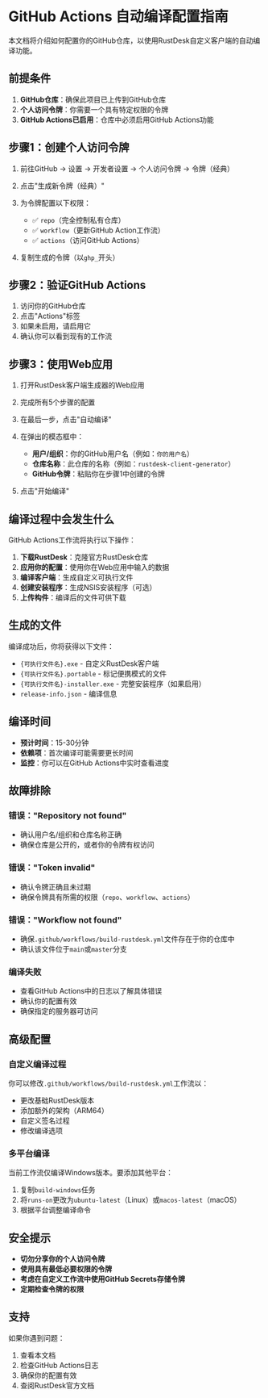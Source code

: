 # GitHub Actions 自动编译配置指南

本文档将介绍如何配置你的GitHub仓库，以使用RustDesk自定义客户端的自动编译功能。

## 前提条件

1. **GitHub仓库**：确保此项目已上传到GitHub仓库
2. **个人访问令牌**：你需要一个具有特定权限的令牌
3. **GitHub Actions已启用**：仓库中必须启用GitHub Actions功能

## 步骤1：创建个人访问令牌

1. 前往GitHub → 设置 → 开发者设置 → 个人访问令牌 → 令牌（经典）
2. 点击"生成新令牌（经典）"
3. 为令牌配置以下权限：
   - ✅ `repo`（完全控制私有仓库）
   - ✅ `workflow`（更新GitHub Action工作流）
   - ✅ `actions`（访问GitHub Actions）

4. 复制生成的令牌（以`ghp_`开头）

## 步骤2：验证GitHub Actions

1. 访问你的GitHub仓库
2. 点击"Actions"标签
3. 如果未启用，请启用它
4. 确认你可以看到现有的工作流

## 步骤3：使用Web应用

1. 打开RustDesk客户端生成器的Web应用
2. 完成所有5个步骤的配置
3. 在最后一步，点击"自动编译"
4. 在弹出的模态框中：
   - **用户/组织**：你的GitHub用户名（例如：`你的用户名`）
   - **仓库名称**：此仓库的名称（例如：`rustdesk-client-generator`）
   - **GitHub令牌**：粘贴你在步骤1中创建的令牌

5. 点击"开始编译"

## 编译过程中会发生什么

GitHub Actions工作流将执行以下操作：

1. **下载RustDesk**：克隆官方RustDesk仓库
2. **应用你的配置**：使用你在Web应用中输入的数据
3. **编译客户端**：生成自定义可执行文件
4. **创建安装程序**：生成NSIS安装程序（可选）
5. **上传构件**：编译后的文件可供下载

## 生成的文件

编译成功后，你将获得以下文件：

- `{可执行文件名}.exe` - 自定义RustDesk客户端
- `{可执行文件名}.portable` - 标记便携模式的文件
- `{可执行文件名}-installer.exe` - 完整安装程序（如果启用）
- `release-info.json` - 编译信息

## 编译时间

- **预计时间**：15-30分钟
- **依赖项**：首次编译可能需要更长时间
- **监控**：你可以在GitHub Actions中实时查看进度

## 故障排除

### 错误："Repository not found"
- 确认用户名/组织和仓库名称正确
- 确保仓库是公开的，或者你的令牌有权访问

### 错误："Token invalid"
- 确认令牌正确且未过期
- 确保令牌具有所需的权限（`repo`、`workflow`、`actions`）

### 错误："Workflow not found"
- 确保`.github/workflows/build-rustdesk.yml`文件存在于你的仓库中
- 确认该文件位于`main`或`master`分支

### 编译失败
- 查看GitHub Actions中的日志以了解具体错误
- 确认你的配置有效
- 确保指定的服务器可访问

## 高级配置

### 自定义编译过程

你可以修改`.github/workflows/build-rustdesk.yml`工作流以：

- 更改基础RustDesk版本
- 添加额外的架构（ARM64）
- 自定义签名过程
- 修改编译选项

### 多平台编译

当前工作流仅编译Windows版本。要添加其他平台：

1. 复制`build-windows`任务
2. 将`runs-on`更改为`ubuntu-latest`（Linux）或`macos-latest`（macOS）
3. 根据平台调整编译命令

## 安全提示

- **切勿分享你的个人访问令牌**
- **使用具有最低必要权限的令牌**
- **考虑在自定义工作流中使用GitHub Secrets存储令牌**
- **定期检查令牌的权限**

## 支持

如果你遇到问题：

1. 查看本文档
2. 检查GitHub Actions日志
3. 确保你的配置有效
4. 查阅RustDesk官方文档